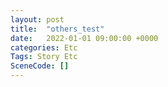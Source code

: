```yaml
---
layout: post
title:  "others_test"
date:   2022-01-01 09:00:00 +0000
categories: Etc
Tags: Story Etc
SceneCode: []
---
```

